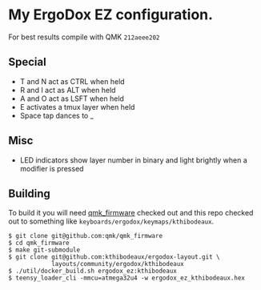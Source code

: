 # My ErgoDox EZ configuration.

For best results compile with QMK `212aeee202`

## Special
* T and N act as CTRL when held
* R and I act as ALT when held
* A and O act as LSFT when held
* E activates a tmux layer when held
* Space tap dances to _

## Misc
* LED indicators show layer number in binary and light brightly when a modifier
  is pressed

## Building

To build it you will need [qmk_firmware][qmk] checked out and this repo checked
out to something like `keyboards/ergodox/keymaps/kthibodeaux`.

 [qmk]: https://github.com/jackhumbert/qmk_firmware

```
$ git clone git@github.com:qmk/qmk_firmware
$ cd qmk_firmware
$ make git-submodule
$ git clone git@github.com:kthibodeaux/ergodox-layout.git \
            layouts/community/ergodox/kthibodeaux
$ ./util/docker_build.sh ergodox_ez:kthibodeaux
$ teensy_loader_cli -mmcu=atmega32u4 -w ergodox_ez_kthibodeaux.hex
```
